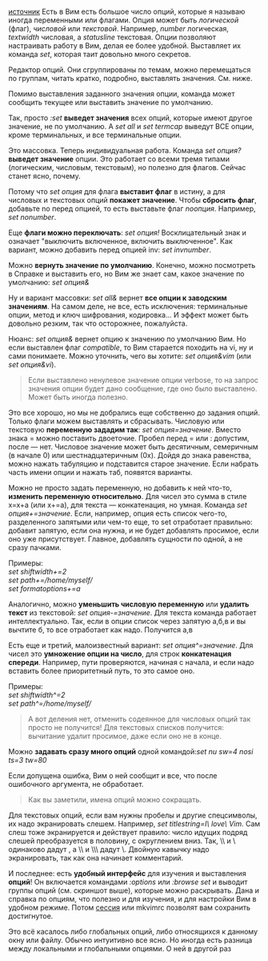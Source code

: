 [источник](https://dzen.ru/a/YQxD5jnHZ2bdAESD)
Есть в Вим есть большое число опций, которые я называю иногда переменными или флагами. Опция может быть _логической_ (флаг), _числовой_ или _текстовой_. Например, _number_ логическая, _textwidth_ числовая, а _statusline_ текстовая. Опции позволяют настраивать работу в Вим, делая ее более удобной. Выставляет их команда _set_, которая таит довольно много секретов.

Редактор опций. Они сгруппированы по темам, можно перемещаться по группам, читать кратко, подробно, выставлять значения. См. ниже.

Помимо выставления заданного значения опции, команда может сообщить текущее или выставить значение по умолчанию.

Так, просто _:set_ **выведет значения** всех опций, которые имеют другое значение, не по умолчанию. А _set all_ и _set termcap_ выведут ВСЕ опции, кроме терминальных, и все терминальные опции.

Это массовка. Теперь индивидуальная работа. Команда _set опция?_ **выведет значение** опции. Это работает со всеми тремя типами (логическим, числовым, текстовым), но полезно для флагов. Сейчас станет ясно, почему.

Потому что _set опция_ для флага **выставит флаг** в истину, а для числовых и текстовых опций **покажет значение**. Чтобы **сбросить флаг**, добавьте no перед опцией, то есть выставьте флаг _noопция_. Например, _set nonumber_.

Еще **флаги можно переключать**: _set опция!_ Восклицательный знак и означает "выключить включенное, включить выключенное". Как вариант, можно добавить перед опцией inv: _set invnumber_.

Можно **вернуть значение по умолчанию**. Конечно, можно посмотреть в Справке и выставить его, но Вим же знает сам, какое значение по умолчанию: _set опция&_

Ну и вариант массовки: _set all&_ вернет **все опции к заводским значениям**. На самом деле, не все, есть исключения: терминальные опции, метод и ключ шифрования, кодировка... И эффект может быть довольно резким, так что осторожнее, пожалуйста.

Нюанс: _set опция&_ вернет опцию к значению по умолчанию Вим. Но если выставлен флаг _compatible_, то Вим старается походить на vi, ну и сами понимаете. Можно уточнить, чего вы хотите: _set опция&vim_ (или _set опция&vi_).

> Если выставлено ненулевое значение опции verbose, то на запрос значения опции будет дано сообщение, где оно было выставлено. Может быть иногда полезно.

Это все хорошо, но мы не добрались еще собственно до задания опций. Только флаги можем выставлять и сбрасывать. Числовую или текстовую **переменную зададим так**: _set опция=значение_. Вместо знака = можно поставить двоеточие. Пробел перед = или : допустим, после — нет. Числовое значение может быть десятичным, семеричным (в начале 0) или шестнадцатеричным (0x). Дойдя до знака равенства, можно нажать табуляцию и подставится старое значение. Если набрать часть имени опции и нажать таб, появятся варианты.

Можно не просто задать переменную, но добавить к ней что-то, **изменить переменную относительно**. Для чисел это сумма в стиле x=x+a (или x+=a), для текста — конкатенация, но умная. Команда _set опция+=значение_. Если, например, опция есть список чего-то, разделенного запятыми или чем-то еще, то set отработает правильно: добавит запятую, если она нужна, и не будет добавлять просимое, если оно уже присутствует. Главное, добавлять сущности по одной, а не сразу пачками.

Примеры:  
_set shiftwidth+=2_  
_set path+=/home/myself/_  
_set formatoptions+=a_

Аналогично, можно **уменьшить числовую переменную** или **удалить текст** из текстовой: _set опция-=значение_. Для текста команда работает интеллектуально. Так, если в опции список через запятую а,б,в и вы вычтите б, то все отработает как надо. Получится а,в

Есть еще и третий, малоизвестный вариант: _set опция^=значение_. Для чисел это **умножение опции на число**, для строк **конкатенация спереди**. Например, пути проверяются, начиная с начала, и если надо вставить более приоритетный путь, то это самое оно.

Примеры:  
_set shiftwidth^=2_  
_set path^=/home/myself/_

> А вот деления нет, отменить содеянное для числовых опций так просто не получится! Для текстовых списков получится: вычитание удалит просимое, даже если оно не в конце.

Можно **задавать сразу много опций** одной командой:_set nu sw=4 nosi ts=3 tw=80_

Если допущена ошибка, Вим о ней сообщит и все, что после ошибочного аргумента, не обработает.

> Как вы заметили, имена опций можно сокращать.

Для текстовых опций, если вам нужны пробелы и другие спецсимволы, их надо экранировать слешем. Например, _set titlestring=I\ love\ Vim_. Сам слеш тоже экранируется и действует правило: число идущих подряд слешей преобразуется в половину, с округлением вниз. Так, \\\ и \\ одинаково дадут \, а \\\\ и \\\\\ дадут \\. Двойную кавычку надо экранировать, так как она начинает комментарий.

И последнее: есть **удобный интерфейс** для изучения и выставления **опций**! Он включается командами _:options_ или _:browse set_ и выводит группы опций (см. скриншот выше), которые можно раскрывать. Дана и справка по опциям, что полезно и для изучения, и для настройки Вим в удобном режиме. Потом [сессия](https://zen.yandex.ru/media/math_notebook/rubrika-sekrety-vim-sessii-603a9bbb732f3c7f6211b201?from=editor) или mkvimrc позволят вам сохранить достигнутое.

Это всё касалось либо глобальных опций, либо относящихся к данному окну или файлу. Обычно интуитивно все ясно. Но иногда есть разница между локальными и глобальными опциями. О ней в другой раз
